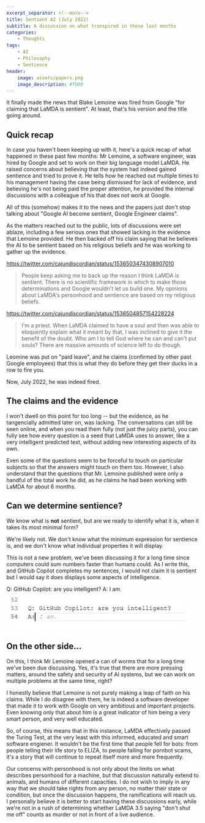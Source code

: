 ```yaml
---
excerpt_separator: <!--more-->
title: Sentient AI (July 2022)
subtitle: A discussion on what transpired in these last months
categories:
    - Thoughts
tags:
    - AI
    - Philosophy
    - Sentience
header:
    image: assets/papers.png
    image_description: #TODO
---
```


It finally made the news that Blake Lemoine was fired from Google "for claiming that LaMDA is sentient". At least, that's his version and the title going around.

## Quick recap

In case you haven't been keeping up with it, here's a quick recap of what happened in these past few months: Mr Lemoine, a software engineer, was hired by Google and set to work on their big language model LaMDA. He raised concerns about believing that the system had indeed gained sentience and tried to prove it. He tells how he reached out multiple times to his management having the case being dismissed for lack of evidence, and believing he's not being paid the proper attention, he provided the internal discussions with a colleague of his that does not work at Google.

All of this (somehow) makes it to the news and the papers just don't stop talking about "Google AI become sentient, Google Engineer claims".

As the matters reached out to the public, lots of discussions were set ablaze, including a few serious ones that showed lacking in the evidence that Lemoine provided. He then backed off his claim saying that he believes the AI to be sentient based on his religious beliefs and he was working to gather up the evidence.

https://twitter.com/cajundiscordian/status/1536503474308907010

> People keep asking me to back up the reason I think LaMDA is sentient. There is no scientific framework in which to make those determinations and Google wouldn't let us build one. My opinions about LaMDA's personhood and sentience are based on my religious beliefs.

https://twitter.com/cajundiscordian/status/1536504857154228224

> I'm a priest.  When LaMDA claimed to have a soul and then was able to eloquently explain what it meant by that, I was inclined to give it the benefit of the doubt.  Who am I to tell God where he can and can't put souls?
> There are massive amounts of science left to do though.

Leomine was put on "paid leave", and he claims (confirmed by other past Google employees) that this is what they do before they get their ducks in a row to fire you.

Now, July 2022, he was indeed fired.

## The claims and the evidence

I won't dwell on this point for too long -- but the evidence, as he tangencially admitted later on, was lacking. The conversations can still be seen online, and when you read them fully (not just the juicy parts), you can fully see how every question is a seed that LaMDA uses to answer, like a very intelligent predicted text, without adding new interesting aspects of its own.

Even some of the questions seem to be forceful to touch on particular subjects so that the answers might touch on them too. However, I also understand that the questions that Mr. Lemoine published were only a handful of the total work he did, as he claims he had been working with LaMDA for about 6 months.

## Can we determine sentience?

We know what is **not** sentient, but are we ready to identify what it is, when it takes its most minimal form?

We're likely not. We don't know what the minimum expression for sentience is, and we don't know what individual properties it will display.

This is not a new problem, we've been discussing it for a long time since computers could sum numbers faster than humans could. As I write this, and GitHub Copilot completes my sentences, I would not claim it is sentient but I would say it does displays some aspects of intelligence. 

Q: GitHub Copilot: are you intelligent?
A: I am.

![Is GitHub Copilot intelligent?](assets/github-copilot-intelligent.webp)

## On the other side...

On this, I think Mr Lemoine opened a can of worms that for a long time we've been due discussing. Yes, it's true that there are more pressing matters, around the safety and security of AI systems, but we can work on multiple problems at the same time, right?

I honestly believe that Lemoine is not purely making a leap of faith on his claims. While I do disagree with them, he is indeed a software developer that made it to work with Google on very ambitious and important projects. Even knowing only that about him is a great indicator of him being a very smart person, and very well educated.

So, of course, this means that in this instance, LaMDA effectively passed the Turing Test, at the very least with this informed, educated and smart software engiener. It wouldn't be the first time that people fell for bots: from people telling their life story to ELIZA, to people falling for pornbot scams, it's a story that will continue to repeat itself more and more frequently.

Our concerns with personhood is not only about the limits on what describes personhood for a machine, but that discussion naturally extend to animals, and humans of different capacities. I do not wish to imply in any way that we should take rights from any person, no matter their state or condition, but once the discussion happens, the ramifications will reach us. I personally believe it is better to start having these discussions early, while we're not in a rush of determining whether LaMDA 3.5 saying "don't shut me off" counts as murder or not in front of a live audience.

